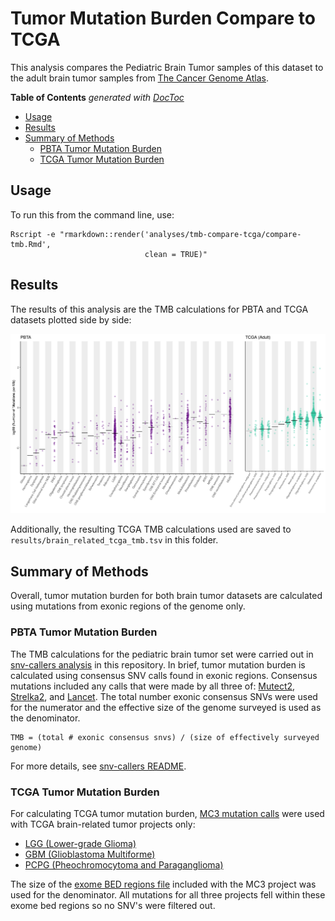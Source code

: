 # Tumor Mutation Burden Compare to TCGA

This analysis compares the Pediatric Brain Tumor samples of this dataset to the adult brain tumor samples from [The Cancer Genome Atlas](https://www.cancer.gov/about-nci/organization/ccg/research/structural-genomics/tcga).

<!-- START doctoc generated TOC please keep comment here to allow auto update -->
<!-- DON'T EDIT THIS SECTION, INSTEAD RE-RUN doctoc TO UPDATE -->
**Table of Contents**  *generated with [DocToc](https://github.com/thlorenz/doctoc)*

- [Usage](#usage)
- [Results](#results)
- [Summary of Methods](#summary-of-methods)
  - [PBTA Tumor Mutation Burden](#pbta-tumor-mutation-burden)
  - [TCGA Tumor Mutation Burden](#tcga-tumor-mutation-burden)

<!-- END doctoc generated TOC please keep comment here to allow auto update -->

## Usage

To run this from the command line, use:
```
Rscript -e "rmarkdown::render('analyses/tmb-compare-tcga/compare-tmb.Rmd',
                              clean = TRUE)"
```

## Results

The results of this analysis are the TMB calculations for PBTA and TCGA datasets plotted side by side:

![](plots/tmb_tcga_and_pbta_plot.png)

Additionally, the resulting TCGA TMB calculations used are saved to `results/brain_related_tcga_tmb.tsv` in this folder.

## Summary of Methods

Overall, tumor mutation burden for both brain tumor datasets are calculated using mutations from exonic regions of the genome only.  

### PBTA Tumor Mutation Burden

The TMB calculations for the pediatric brain tumor set were carried out in [snv-callers analysis](https://github.com/AlexsLemonade/OpenPBTA-analysis/tree/master/analyses/snv-callers) in this repository.
In brief, tumor mutation burden is calculated using consensus SNV calls found in exonic regions.
Consensus mutations included any calls that were made by all three of: [Mutect2](https://software.broadinstitute.org/cancer/cga/mutect), [Strelka2](https://github.com/Illumina/strelka), and [Lancet](https://github.com/nygenome/lancet).
The total number exonic consensus SNVs were used for the numerator and the effective size of the genome surveyed is used as the denominator.

```
TMB = (total # exonic consensus snvs) / (size of effectively surveyed genome)
```

For more details, see [snv-callers README](https://github.com/AlexsLemonade/OpenPBTA-analysis/tree/master/analyses/snv-callers).

### TCGA Tumor Mutation Burden

For calculating TCGA tumor mutation burden, [MC3 mutation calls](https://gdc.cancer.gov/about-data/publications/mc3-2017) were used with TCGA brain-related tumor projects only:

- [LGG (Lower-grade Glioma)](https://www.nejm.org/doi/full/10.1056/NEJMoa1402121)
- [GBM (Glioblastoma Multiforme)](https://www.ncbi.nlm.nih.gov/pmc/articles/PMC3910500/)
- [PCPG (Pheochromocytoma and Paraganglioma)](https://www.cell.com/action/showPdf?pii=S1535-6108%2817%2930001-6)

The size of the [exome BED regions file](https://api.gdc.cancer.gov/data/7f0d3ab9-8bef-4e3b-928a-6090caae885b) included with the MC3 project was used for the denominator.
All mutations for all three projects fell within these exome bed regions so no SNV's were filtered out.
